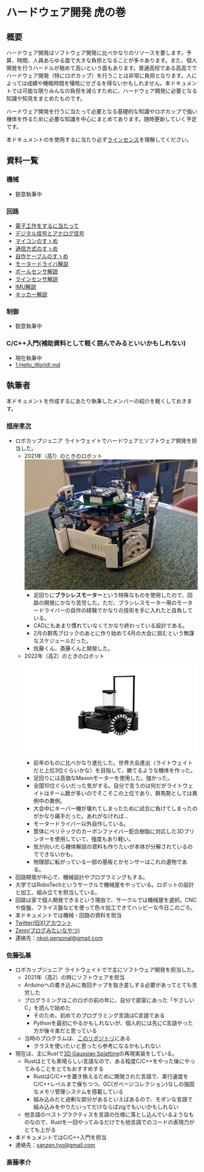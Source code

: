 # ハードウェア開発 虎の巻
## 概要
ハードウェア開発はソフトウェア開発に比べかなりのリソースを要します。予算、時間、人員あらゆる面で大きな負担となることが多々あります。また、個人開発を行うハードルが極めて高いという面もあります。普通高校である高高ででハードウェア開発（特にロボカップ）を行うことは非常に負担となります。人によっては成績や睡眠時間を犠牲にせざるを得ないかもしれません。本ドキュメントでは可能な限りみんなの負担を減らすために、ハードウェア開発に必要となる知識や知見をまとめたものです。

ハードウェア開発を行うに当たって必要となる基礎的な知識やロボカップで強い機体を作るために必要な知識を中心にまとめてあります。随時更新していく予定です。

本ドキュメントのを使用するに当たり必ず[ラインセンス](license.md)を理解してください。

## 資料一覧
### 機械
- 鋭意執筆中

### 回路
- [電子工作をするに当たって](Circuits/before_developing.md)
- [デジタル信号とアナログ信号](Circuits/signal.md)
- [マイコンのすゝめ](Circuits/microcomputer.md)
- [通信方式のすゝめ](Circuits/transmission.md)
- [自作ケーブルのすゝめ](Circuits/make_cable.md)
- [モータードライバ解説](Circuits/motor_driver.md)
- [ボールセンサ解説](Circuits/ball_sensor.md)
- [ラインセンサ解説](Circuits/line_sensor.md)
- [IMU解説](Circuits/imu.md)
- [キッカー解説](Circuits/kicker.md)

### 制御
- 鋭意執筆中

### C/C++入門(補助資料として軽く読んでみるといいかもしれない)
- 現在執筆中
- [1.Hello_World!.md](Program-intro\1.Hello_World.md)

## 執筆者
本ドキュメントを作成するにあたり執筆したメンバーの紹介を軽くしておきます。

### [根岸孝次](https://x.com/negi_robo)
- ロボカップジュニア ライトウェイトでハードウェアとソフトウェア開発を担当した。
    - 2021年（高1）のときのロボット![img](img/robo2021.jpg)
        - 足回りに**ブラシレスモーター**という特殊なものを使用したので、回路の開発にかなり苦労した。ただ、ブラシレスモーター用のモータードライバーの自作の経験でかなりの技術を手に入れたと自負している。
        - CADにもあまり慣れていなくてかなり終わっている設計である。
        - 2月の群馬ブロックのあとに作り始めて4月の大会に挑むという無謀なスケジュールだった。
        - 佐藤くん、斎藤くんと開発した。
    - 2022年（高2）のときのロボット![img](img/robo2022.png)
        - 前年のものに比べかなり進化した。世界大会進出（ライトウェイトだと上位3位ぐらいかな）を目指して、勝てるような機体を作った。
        - 足回りには高価なMaxonモーターを使用した。強かった。
        - 全国10位ぐらいだった気がする。自分で言うのは何だがライトウェイトはチーム数が多いのでそこそこの上位であり、群馬勢としては異例中の異例。
        - 大会中にキーパー機が壊れてしまったために試合に負けてしまったのがかなり痛手だった。あれがなければ...
        - モータードライバー以外自作している。
        - 筐体にペリテックのカーボンファイバー配合樹脂に対応した3Dプリンターを使用していて、強度もあり軽い。
        - 気が向いたら機体解説の資料も作りたいが本体が分解されているのでできないかも。
        - 物理部に転がっている一部の基板とかセンサーはこれの遺物である。
- 回路開発が中心で、機械設計やプログラミングもする。
- 大学ではRoboTechというサークルで機械屋をやっている。ロボットの設計と加工、組み立てを担当している。
- 回路は家で個人開発できるという理由で、サークルでは機械屋を選択。CNCや旋盤、フライス盤などを使って色々加工できてハッピーな今日このごろ。
- 本ドキュメントでは機械・回路の資料を担当
- [Twitter(旧X)アカウント](https://x.com/negi_robo)
- [Zenn(ブログみたいなやつ)](https://zenn.dev/negi_robo)
- 連絡先：[nkoji.personal@gmail.com](<mailto:nkoji.personal@gmail.com>)

### 佐藤弘基
- ロボカップジュニア ライトウェイトでで主にソフトウェア開発を担当した。
    - 2021年（高2）の時にソフトウェアを担当
    - Arduinoへの書き込みに毎回チップを抜き差しする必要があってとても苦労した
    - プログラミングはこのロボの前の年に、自分で部室にあった「やさしいC」を読んで始めた
        - そのため、初めてのプログラミング言語はC言語である
        - Pythonを最初にやるかもしれないが、個人的には先にC言語やった方が後々楽だと思っている
    - 当時のプログラムは、[このリポジトリ](https://github.com/Sanzentyo/Takataka_programs_2022)にある
        - クラスを使いたいと思ったら参考になるかもしれない
- 現在は、主にRustで[3D Gaussian Splatting](https://github.com/graphdeco-inria/gaussian-splatting)の再現実装をしている。
    - Rustはとても素晴らしい言語なので、ある程度C/C++をやった後にやってみることをとてもおすすめする
        - RustはC/C++を置き換えるために開発された言語で、実行速度をC/C++レベルまで保ちつつ、GC(ガベージコレクション)なしの強固なメモリ管理システムを搭載している
        - 組み込みだと過剰な部分があるといえばあるので、モダンな言語で組み込みをやりたいってだけならばzigでもいいかもしれない
    - 他言語のベストプラクティスを言語の仕様に落とし込んでいるようなものなので、Rustを一回やってみるだけでも他言語でのコードの表現力がとても上がる
- 本ドキュメントではC/C++入門を担当
- 連絡先：[sanzen.tyo@gmail.com](<mailto:sanzen.tyo@gmail.com>)

### 斎藤孝介
